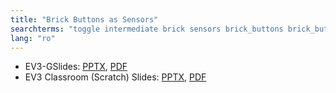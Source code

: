 ```yaml
---
title: "Brick Buttons as Sensors"
searchterms: "toggle intermediate brick sensors brick_buttons brick_buttons_as_sensors"
lang: "ro"
---
```

 <ul>
 <li class="ng-binding">EV3-GSlides:
 <a href="ProgrammingLessons/intermediate/BrickButtons (rom).pptx">PPTX</a>,
 <a href="ProgrammingLessons/intermediate/BrickButtons (rom).pdf">PDF</a>
 </li>
 <li class="ng-binding">EV3 Classroom (Scratch) Slides:
 <a href="ProgrammingLessons/intermediate/scratch-BrickButtons (rom).pptx">PPTX</a>,
 <a href="ProgrammingLessons/intermediate/scratch-BrickButtons (rom).pdf">PDF</a>
 </li>
 </ul>
